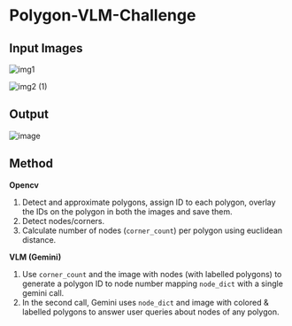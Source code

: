 # Polygon-VLM-Challenge

## Input Images
![img1](https://github.com/user-attachments/assets/ffe9296a-5986-4da2-9d8c-43303b1289ac)  

![img2 (1)](https://github.com/user-attachments/assets/8429e00d-5f5b-424b-8bef-74b1a86ec4fc)

## Output

![image](https://github.com/user-attachments/assets/431dd5e0-b06d-451a-ae5c-452f4c9e5ae6)

## Method

__Opencv__ 
1. Detect and approximate polygons, assign ID to each polygon, overlay the IDs on the polygon in both the images and save them. 
2. Detect nodes/corners.  
3. Calculate number of nodes (```corner_count```) per polygon using euclidean distance.

__VLM (Gemini)__
1. Use ```corner_count``` and the image with nodes (with labelled polygons) to generate a polygon ID to node number mapping ```node_dict``` with a single gemini call.
2. In the second call, Gemini uses ```node_dict``` and image with colored & labelled polygons to answer user queries about nodes of any polygon.
